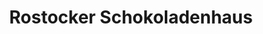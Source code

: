 ---
title: "Rostocker Schokoladenhaus"
url: /rostock/rostocker-schokoladenhaus/
shop: Schokolade
---